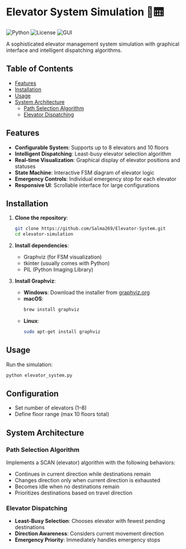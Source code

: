 
# Elevator System Simulation 🏢🛗

![Python](https://img.shields.io/badge/Python-3.7+-blue.svg)
![License](https://img.shields.io/badge/License-MIT-green.svg)
![GUI](https://img.shields.io/badge/Interface-Tkinter-yellow.svg)

A sophisticated elevator management system simulation with graphical interface and intelligent dispatching algorithms.

## Table of Contents

- [Features](#features)
- [Installation](#installation)
- [Usage](#usage)
- [System Architecture](#system-architecture)
  - [Path Selection Algorithm](#path-selection-algorithm)
  - [Elevator Dispatching](#elevator-dispatching)

## Features

- **Configurable System**: Supports up to 8 elevators and 10 floors  
- **Intelligent Dispatching**: Least-busy elevator selection algorithm  
- **Real-time Visualization**: Graphical display of elevator positions and statuses  
- **State Machine**: Interactive FSM diagram of elevator logic  
- **Emergency Controls**: Individual emergency stop for each elevator  
- **Responsive UI**: Scrollable interface for large configurations  

## Installation

1. **Clone the repository**:
   ```bash
   git clone https://github.com/Salma269/Elevator-System.git
   cd elevator-simulation
   ```

2. **Install dependencies**:

   - Graphviz (for FSM visualization)
   - tkinter (usually comes with Python)
   - PIL (Python Imaging Library)

3. **Install Graphviz**:

   - **Windows**: Download the installer from [graphviz.org](https://graphviz.org)
   - **macOS**:  
     ```bash
     brew install graphviz
     ```
   - **Linux**:  
     ```bash
     sudo apt-get install graphviz
     ```

## Usage

Run the simulation:
```bash
python elevator_system.py
```

## Configuration

- Set number of elevators (1–8)  
- Define floor range (max 10 floors total)

## System Architecture

### Path Selection Algorithm

Implements a SCAN (elevator) algorithm with the following behaviors:

- Continues in current direction while destinations remain  
- Changes direction only when current direction is exhausted  
- Becomes idle when no destinations remain  
- Prioritizes destinations based on travel direction  

### Elevator Dispatching

- **Least-Busy Selection**: Chooses elevator with fewest pending destinations  
- **Direction Awareness**: Considers current movement direction  
- **Emergency Priority**: Immediately handles emergency stops  
